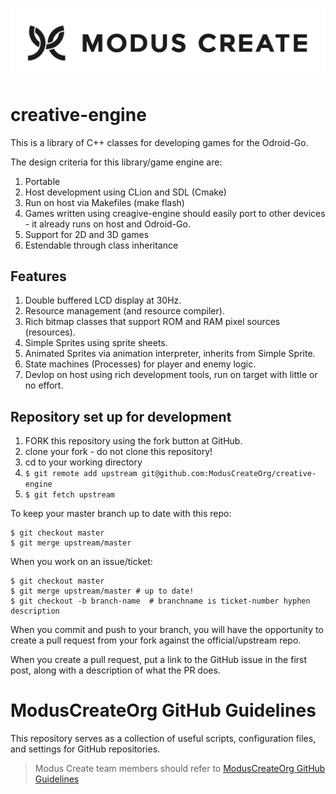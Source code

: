 [![Modus Create](./images/modus.logo.svg)](https://moduscreate.com)
# creative-engine

This is a library of C++ classes for developing games for the Odroid-Go.

The design criteria for this library/game engine are:
1) Portable
2) Host development using CLion and SDL (Cmake)
3) Run on host via Makefiles (make flash)
4) Games written using creagive-engine should easily port to other devices - it already runs on host and Odroid-Go.
5) Support for 2D and 3D games
6) Estendable through class inheritance

## Features
1) Double buffered LCD display at 30Hz.
2) Resource management (and resource compiler).
3) Rich bitmap classes that support ROM and RAM pixel sources (resources).
4) Simple Sprites using sprite sheets.
5) Animated Sprites via animation interpreter, inherits from Simple Sprite.
6) State machines (Processes) for player and enemy logic.
7) Devlop on host using rich development tools, run on target with little or no effort.

## Repository set up for development

1) FORK this repository using the fork button at GitHub.
2) clone your fork - do not clone this repository!
3) cd to your working directory
4) ```$ git remote add upstream git@github.com:ModusCreateOrg/creative-engine```
5) ```$ git fetch upstream```

To keep your master branch up to date with this repo:
```
$ git checkout master
$ git merge upstream/master
```

When you work on an issue/ticket:
```
$ git checkout master
$ git merge upstream/master # up to date!
$ git checkout -b branch-name  # branchname is ticket-number hyphen description
```

When you commit and push to your branch, you will have the opportunity to create a pull 
request from your fork against the official/upstream repo.  

When you create a pull request, put a link to the GitHub issue in the first post, along 
with a description of what the PR does.


# ModusCreateOrg GitHub Guidelines
This repository serves as a collection of useful scripts, configuration files, and settings for GitHub repositories.

> Modus Create team members should refer to [ModusCreateOrg GitHub Guidelines](https://docs.google.com/document/d/1eBFta4gP3-eZ4Gcpx0ww9SHAH6GrOoPSLmTFZ7R8foo/edit#heading=h.sjyqpqnsjmjl)


[](images/image1.png?raw=true)

